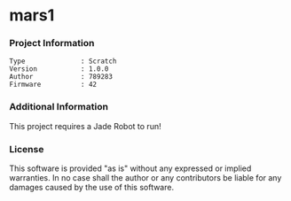 mars1
================



### Project Information
```
Type              : Scratch
Version           : 1.0.0
Author            : 789283
Firmware          : 42
```

### Additional Information
This project requires a Jade Robot to run!

### License
This software is provided "as is" without any expressed or implied warranties.  In no case shall the author or any contributors be liable for any damages caused by the use of this software.

